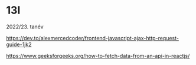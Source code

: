 # 13I
2022/23. tanév

https://dev.to/alexmercedcoder/frontend-javascript-ajax-http-request-guide-1jk2

https://www.geeksforgeeks.org/how-to-fetch-data-from-an-api-in-reactjs/
